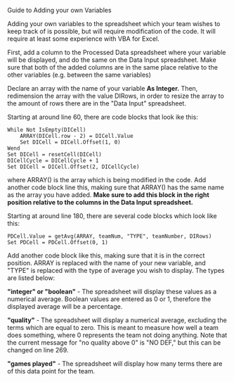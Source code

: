 Guide to Adding your own Variables

Adding your own variables to the spreadsheet which your team wishes to keep track of is possible, but will require modification of the code.
It will require at least some experience with VBA for Excel.

First, add a column to the Processed Data spreadsheet where your variable will be displayed, and do the same on the Data Input spreadsheet.
Make sure that both of the added columns are in the same place relative to the other variables (e.g. between the same variables)

Declare an array with the name of your variable **As Integer.** Then, redimension the array with the value DIRows, in order to 
resize the array to the amount of rows there are in the "Data Input" spreadsheet. 

Starting at around line 60, there are code blocks that look ike this:

```
While Not IsEmpty(DICell)
    ARRAY(DICell.row - 2) = DICell.Value
    Set DICell = DICell.Offset(1, 0)
Wend
Set DICell = resetCell(DICell)
DICellCycle = DICellCycle + 1
Set DICell = DICell.Offset(2, DICellCycle)
```

where ARRAY() is the array which is being modified in the code. Add another code block line this, making sure that ARRAY() has the same name
as the array you have added. **Make sure to add this block in the right position relative to the columns in the Data Input spreadsheet.**

Starting at around line 180, there are several code blocks which look like this:

```
PDCell.Value = getAvg(ARRAY, teamNum, "TYPE", teamNumber, DIRows)
Set PDCell = PDCell.Offset(0, 1)
```

Add another code block like this, making sure that it is in the correct position. ARRAY is replaced with the name of your new variable, 
and "TYPE" is replaced with the type of average you wish to display. The types are listed below:

**"integer" or "boolean"** - The spreadsheet will display these values as a numerical average. Boolean values are entered as 0 or 1, therefore
the displayed average will be a percentage.

**"quality"** - The spreadsheet will display a numerical average, excluding the terms which are equal to zero. This is meant to measure
how well a team does something, where 0 represents the team not doing anything. Note that the current message for "no quality above 0"
is "NO DEF," but this can be changed on line 269.

**"games played"** - The spreadsheet will display how many terms there are of this data point for the team. 
